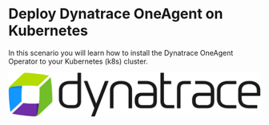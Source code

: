 # Deploy Dynatrace OneAgent on Kubernetes

In this scenario you will learn how to install the Dynatrace OneAgent Operator to your Kubernetes (k8s) cluster.  

![Dynatrace Logo](dynatrace-k8s-operator/assets/Dynatrace_Logo.png)
